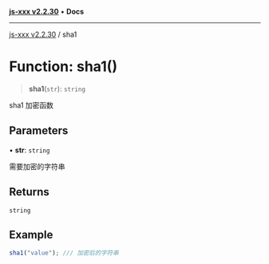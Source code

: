 [**js-xxx v2.2.30**](../README.md) • **Docs**

***

[js-xxx v2.2.30](../README.md) / sha1

# Function: sha1()

> **sha1**(`str`): `string`

sha1 加密函数

## Parameters

• **str**: `string`

需要加密的字符串

## Returns

`string`

## Example

```ts
sha1("value"); /// 加密后的字符串
```
